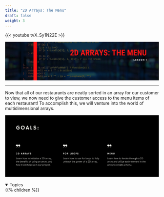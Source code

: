 ```yaml
---
title: "2D Arrays: The Menu"
draft: false
weight: 3
---
```


{{< youtube tvX_Sy1N22E >}}
<link rel="stylesheet" href="../style.css">

![2dhead](../img/2dhead.png)
<hr>

Now that all of our restaurants are neatly sorted in an array for our customer to view, we now need to give the customer access to the menu items of each restaurant! To accomplish this, we will venture into the world of multidimensional arrays. 

![2dgoals](../img/2dgoals.png)


<details open>
<summary>Topics</summary>
{{% children %}}
</details>